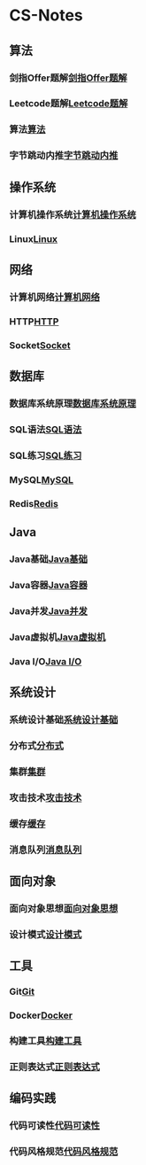 # CS-Notes

## 算法

### 剑指Offer题解[剑指Offer题解](https://github.com/CyC2018/CS-Notes/blob/master/notes/剑指%20Offer%20题解%20-%20目录.md)
### Leetcode题解[Leetcode题解](https://github.com/CyC2018/CS-Notes/blob/master/notes/Leetcode%20题解%20-%20目录.md)
### 算法[算法](https://github.com/CyC2018/CS-Notes/blob/master/notes/算法%20-%20目录.md)
### 字节跳动内推[字节跳动内推](assets/内推.md)

## 操作系统

### 计算机操作系统[计算机操作系统](https://github.com/CyC2018/CS-Notes/blob/master/notes/计算机操作系统%20-%20目录.md)
### Linux[Linux](https://github.com/CyC2018/CS-Notes/blob/master/notes/Linux.md)

## 网络 

### 计算机网络[计算机网络](https://github.com/CyC2018/CS-Notes/blob/master/notes/计算机网络%20-%20目录.md)
### HTTP[HTTP](https://github.com/CyC2018/CS-Notes/blob/master/notes/HTTP.md)
### Socket[Socket](https://github.com/CyC2018/CS-Notes/blob/master/notes/Socket.md)

## 数据库

### 数据库系统原理[数据库系统原理](https://github.com/CyC2018/CS-Notes/blob/master/notes/数据库系统原理.md)
### SQL语法[SQL语法](https://github.com/CyC2018/CS-Notes/blob/master/notes/SQL%20语法.md)
### SQL练习[SQL练习](https://github.com/CyC2018/CS-Notes/blob/master/notes/SQL%20练习.md)
### MySQL[MySQL](https://github.com/CyC2018/CS-Notes/blob/master/notes/MySQL.md)
### Redis[Redis](https://github.com/CyC2018/CS-Notes/blob/master/notes/Redis.md)

## Java

### Java基础[Java基础](https://github.com/CyC2018/CS-Notes/blob/master/notes/Java%20基础.md)
### Java容器[Java容器](https://github.com/CyC2018/CS-Notes/blob/master/notes/Java%20容器.md)
### Java并发[Java并发](https://github.com/CyC2018/CS-Notes/blob/master/notes/Java%20并发.md)
### Java虚拟机[Java虚拟机](https://github.com/CyC2018/CS-Notes/blob/master/notes/Java%20虚拟机.md)
### Java I/O[Java I/O](https://github.com/CyC2018/CS-Notes/blob/master/notes/Java%20IO.md)

## 系统设计 

### 系统设计基础[系统设计基础](https://github.com/CyC2018/CS-Notes/blob/master/notes/系统设计基础.md)
### 分布式[分布式](https://github.com/CyC2018/CS-Notes/blob/master/notes/分布式.md)
### 集群[集群](https://github.com/CyC2018/CS-Notes/blob/master/notes/集群.md)
### 攻击技术[攻击技术](https://github.com/CyC2018/CS-Notes/blob/master/notes/攻击技术.md)
### 缓存[缓存](https://github.com/CyC2018/CS-Notes/blob/master/notes/缓存.md)
### 消息队列[消息队列](https://github.com/CyC2018/CS-Notes/blob/master/notes/消息队列.md)

## 面向对象

### 面向对象思想[面向对象思想](https://github.com/CyC2018/CS-Notes/blob/master/notes/面向对象思想.md)
### 设计模式[设计模式](https://github.com/CyC2018/CS-Notes/blob/master/notes/设计模式%20-%20目录.md)

## 工具 

### Git[Git](https://github.com/CyC2018/CS-Notes/blob/master/notes/Git.md)
### Docker[Docker](https://github.com/CyC2018/CS-Notes/blob/master/notes/Docker.md)
### 构建工具[构建工具](https://github.com/CyC2018/CS-Notes/blob/master/notes/构建工具.md)
### 正则表达式[正则表达式](https://github.com/CyC2018/CS-Notes/blob/master/notes/正则表达式.md)

## 编码实践 

### 代码可读性[代码可读性](https://github.com/CyC2018/CS-Notes/blob/master/notes/代码可读性.md)
### 代码风格规范[代码风格规范](https://github.com/CyC2018/CS-Notes/blob/master/notes/代码风格规范.md)